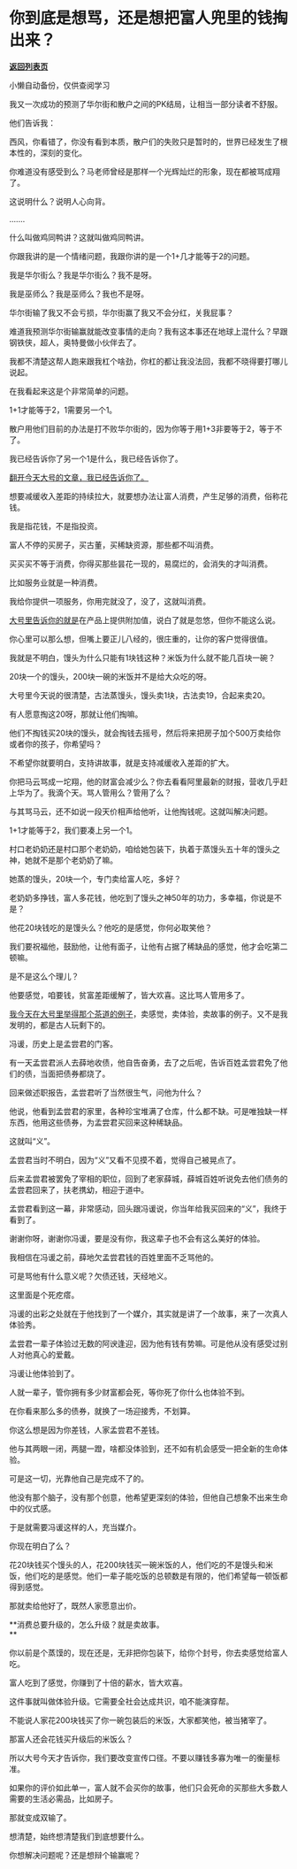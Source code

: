 # 你到底是想骂，还是想把富人兜里的钱掏出来？

[**返回列表页**](/gzh/记忆承载3)

小懒自动备份，仅供查阅学习

我又一次成功的预测了华尔街和散户之间的PK结局，让相当一部分读者不舒服。  

  

他们告诉我：

  

西风，你看错了，你没有看到本质，散户们的失败只是暂时的，世界已经发生了根本性的，深刻的变化。

  

你难道没有感受到么？马老师曾经是那样一个光辉灿烂的形象，现在都被骂成翔了。  

  

这说明什么？说明人心向背。

  

.......  

  

什么叫做鸡同鸭讲？这就叫做鸡同鸭讲。  

  

你跟我讲的是一个情绪问题，我跟你讲的是一个1+几才能等于2的问题。  

  

我是华尔街么？我是华尔街么？我不是呀。

  

我是巫师么？我是巫师么？我也不是呀。

  

华尔街输了我又不会亏损，华尔街赢了我又不会分红，关我屁事？

  

难道我预测华尔街输赢就能改变事情的走向？我有这本事还在地球上混什么？早跟钢铁侠，超人，奥特曼做小伙伴去了。

  

我都不清楚这帮人跑来跟我杠个啥劲，你杠的都让我没法回，我都不晓得要打哪儿说起。  

  

在我看起来这是个非常简单的问题。  

  

1+1才能等于2，1需要另一个1。

  

散户用他们目前的办法是打不败华尔街的，因为你等于用1+3非要等于2，等于不了。

  

我已经告诉你了另一个1是什么，我已经告诉你了。  

  

[翻开今天大号的文章，我已经告诉你了。](https://mp.weixin.qq.com/s?__biz=MzU0MjYwNDU2Mw==&mid=2247496340&idx=1&sn=e4eca244dd3098e03d99f57f5bcc88e8&chksm=fb1a9ee8cc6d17fedde4090fdce25eb7858913e256d3439e76907f5427e1ba8ce458596cf797&token=852625623&lang=zh_CN&scene=21#wechat_redirect)  

  

想要减缓收入差距的持续拉大，就要想办法让富人消费，产生足够的消费，俗称花钱。  

  

我是指花钱，不是指投资。

  

富人不停的买房子，买古董，买稀缺资源，那些都不叫消费。

  

买买买不等于消费，你得买那些昙花一现的，易腐烂的，会消失的才叫消费。

  

比如服务业就是一种消费。

  

我给你提供一项服务，你用完就没了，没了，这就叫消费。  

  

[大号里告诉你的就是](https://mp.weixin.qq.com/s?__biz=MzU0MjYwNDU2Mw==&mid=2247496340&idx=1&sn=e4eca244dd3098e03d99f57f5bcc88e8&chksm=fb1a9ee8cc6d17fedde4090fdce25eb7858913e256d3439e76907f5427e1ba8ce458596cf797&token=852625623&lang=zh_CN&scene=21#wechat_redirect)在产品上提供附加值，说白了就是忽悠，但你不能这么说。  

  

你心里可以那么想，但嘴上要正儿八经的，很庄重的，让你的客户觉得很值。  

  

我就是不明白，馒头为什么只能有1块钱这种？米饭为什么就不能几百块一碗？  

  

20块一个的馒头，200块一碗的米饭并不是给大众吃的呀。  

  

大号里今天说的很清楚，古法蒸馒头，馒头卖1块，古法卖19，合起来卖20。  

  

有人愿意掏这20呀，那就让他们掏嘛。  

  

他们不掏钱买20块的馒头，就会掏钱去摇号，然后将来把房子加个500万卖给你或者你的孩子，你希望吗？

  

不希望你就要明白，支持讲故事，就是支持减缓收入差距的扩大。  

  

你把马云骂成一坨翔，他的财富会减少么？你去看看阿里最新的财报，营收几乎赶上华为了。我滴个天。骂人管用么？管用了么？

  

与其骂马云，还不如说一段天价相声给他听，让他掏钱呢。这就叫解决问题。  

  

1+1才能等于2，我们要凑上另一个1。

  

村口老奶奶还是村口那个老奶奶，咱给她包装下，执着于蒸馒头五十年的馒头之神，她就不是那个老奶奶了嘛。  

  

她蒸的馒头，20块一个，专门卖给富人吃，多好？

  

老奶奶多挣钱，富人多花钱，他吃到了馒头之神50年的功力，多幸福，你说是不是？

  

他花20块钱吃的是馒头么？他吃的是感觉，你何必取笑他？

  

我们要祝福他，鼓励他，让他有面子，让他有占据了稀缺品的感觉，他才会吃第二顿嘛。  

  

是不是这么个理儿？

  

他要感觉，咱要钱，贫富差距缓解了，皆大欢喜。这比骂人管用多了。

  

[我今天在大号里举得那个茶道的例子](https://mp.weixin.qq.com/s?__biz=MzU0MjYwNDU2Mw==&mid=2247496340&idx=1&sn=e4eca244dd3098e03d99f57f5bcc88e8&chksm=fb1a9ee8cc6d17fedde4090fdce25eb7858913e256d3439e76907f5427e1ba8ce458596cf797&token=852625623&lang=zh_CN&scene=21#wechat_redirect)，卖感觉，卖体验，卖故事的例子。又不是我发明的，都是古人玩剩下的。  

  

冯谖，历史上是孟尝君的门客。

  

有一天孟尝君派人去薛地收债，他自告奋勇，去了之后呢，告诉百姓孟尝君免了他们的债，当面把债券都烧了。

  

回来做述职报告，孟尝君听了当然很生气，问他为什么？  

  

他说，他看到孟尝君的家里，各种珍宝堆满了仓库，什么都不缺。可是唯独缺一样东西，他用这些债券，为孟尝君买回来这种稀缺品。

这就叫“义”。

  

孟尝君当时不明白，因为“义”又看不见摸不着，觉得自己被晃点了。

  

后来孟尝君被罢免了宰相的职位，回到了老家薛城，薛城百姓听说免去他们债务的孟尝君回来了，扶老携幼，相迎于道中。

  

孟尝君看到这一幕，非常感动，回头跟冯谖说，你当年给我买回来的“义”，我终于看到了。

  

谢谢你呀，谢谢你冯谖，要是没有你，我这辈子也不会有这么美好的体验。

  

我相信在冯谖之前，薛地欠孟尝君钱的百姓里面不乏骂他的。

  

可是骂他有什么意义呢？欠债还钱，天经地义。

  

这里面是个死疙瘩。

  

冯谖的出彩之处就在于他找到了一个媒介，其实就是讲了一个故事，来了一次真人体验秀。

  

孟尝君一辈子体验过无数的阿谀逢迎，因为他有钱有势嘛。可是他从没有感受过别人对他真心的爱戴。

  

冯谖让他体验到了。

  

人就一辈子，管你拥有多少财富都会死，等你死了你什么也体验不到。

  

在你看来那么多的债券，就换了一场迎接秀，不划算。

  

你这么想是因为你差钱，人家孟尝君不差钱。

  

他与其两眼一闭，两腿一蹬，啥都没体验到，还不如有机会感受一把全新的生命体验。  

  

可是这一切，光靠他自己是完成不了的。

  

他没有那个脑子，没有那个创意，他希望更深刻的体验，但他自己想象不出来生命中的仪式感。  

  

于是就需要冯谖这样的人，充当媒介。

  

你现在明白了么？  

  

花20块钱买个馒头的人，花200块钱买一碗米饭的人，他们吃的不是馒头和米饭，他们吃的是感觉。他们一辈子能吃饭的总顿数是有限的，他们希望每一顿饭都得到感觉。

  

那就卖给他好了，既然人家愿意出价。

  

 **消费总要升级的，怎么升级？就是卖故事。  
**

  

你以前是个蒸馍的，现在还是，无非把你包装下，给你个封号，你去卖感觉给富人吃。

  

富人吃到了感觉，你赚到了十倍的薪水，皆大欢喜。

  

这件事就叫做体验升级。它需要全社会达成共识，咱不能演穿帮。

  

不能说人家花200块钱买了你一碗包装后的米饭，大家都笑他，被当猪宰了。  

  

那富人还会花钱买升级后的米饭么？

  

所以大号今天才告诉你，我们要改变宣传口径。不要以赚钱多寡为唯一的衡量标准。  

  

如果你的评价如此单一，富人就不会买你的故事，他们只会死命的买那些大多数人需要的生活必需品，比如房子。  

  

那就变成双输了。  

  

想清楚，始终想清楚我们到底想要什么。

  

你想解决问题呢？还是想辩个输赢呢？

